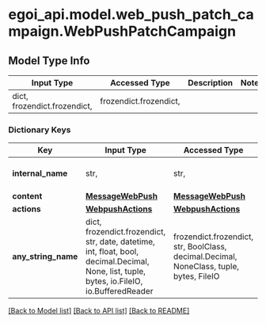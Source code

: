 # egoi_api.model.web_push_patch_campaign.WebPushPatchCampaign

## Model Type Info
Input Type | Accessed Type | Description | Notes
------------ | ------------- | ------------- | -------------
dict, frozendict.frozendict,  | frozendict.frozendict,  |  | 

### Dictionary Keys
Key | Input Type | Accessed Type | Description | Notes
------------ | ------------- | ------------- | ------------- | -------------
**internal_name** | str,  | str,  | Webpush campaign internal title | [optional] 
**content** | [**MessageWebPush**](MessageWebPush.md) | [**MessageWebPush**](MessageWebPush.md) |  | [optional] 
**actions** | [**WebpushActions**](WebpushActions.md) | [**WebpushActions**](WebpushActions.md) |  | [optional] 
**any_string_name** | dict, frozendict.frozendict, str, date, datetime, int, float, bool, decimal.Decimal, None, list, tuple, bytes, io.FileIO, io.BufferedReader | frozendict.frozendict, str, BoolClass, decimal.Decimal, NoneClass, tuple, bytes, FileIO | any string name can be used but the value must be the correct type | [optional]

[[Back to Model list]](../../README.md#documentation-for-models) [[Back to API list]](../../README.md#documentation-for-api-endpoints) [[Back to README]](../../README.md)

